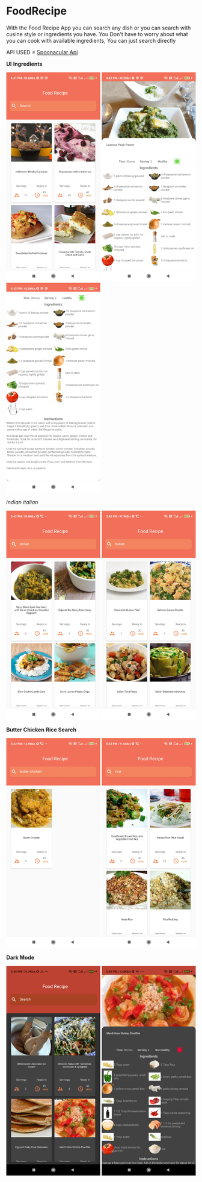 # FoodRecipe
With the Food Recipe App you can search any dish or you can search with cusine style or ingredients you have.
You Don't have to worry about what you can cook with available ingredients, You can just search directly

API USED =  <a href="https://spoonacular.com/food-api">Spoonacular Api</a> 

**UI**  **Ingredients**


<img src="Images/foodrecipe.jpg" width="250">  <img src="Images/ingredients.jpg" width="250"> <img src="Images/instructions.jpg" width="250">


*indian*   *italian*


<img src="Images/indian.jpg" width="250">  <img src="Images/italian.jpg" width="250">


**Butter Chicken**  **Rice Search**


<img src="Images/butterchicken.jpg" width="250">  <img src="Images/ricesearch.jpg" width="250">


**Dark Mode**    


<img src="Images/darkmodefront.jpg" width="250">  <img src="Images/darkmodei.jpg" width="250">
